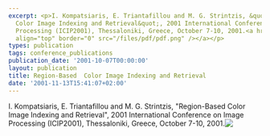 ```yaml
---
excerpt: <p>I. Kompatsiaris, E. Triantafillou and M. G. Strintzis, &quot;Region-Based
  Color Image Indexing and Retrieval&quot;, 2001 International Conference on Image
  Processing (ICIP2001), Thessaloniki, Greece, October 7-10, 2001.<a href="/files/pdf/icip2001.pdf"><img
  align="top" border="0" src="/files/pdf/pdf.png" /></a></p>
types: publication
tags: conference_publications
publication_date: '2001-10-07T00:00:00'
layout: publication
title: Region-Based  Color Image Indexing and Retrieval
date: '2001-11-13T15:41:07+02:00'
---
```

<p>I. Kompatsiaris, E. Triantafillou and M. G. Strintzis, &quot;Region-Based Color Image Indexing and Retrieval&quot;, 2001 International Conference on Image Processing (ICIP2001), Thessaloniki, Greece, October 7-10, 2001.<a href="/files/pdf/icip2001.pdf"><img align="top" border="0" src="/files/pdf/pdf.png" /></a></p>
